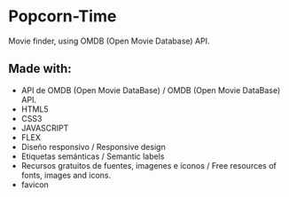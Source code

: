 # Popcorn-Time

Movie finder, using OMDB (Open Movie Database) API.
## Made with: 

- API de OMDB (Open Movie DataBase) / OMDB (Open Movie DataBase) API.
- HTML5
- CSS3
- JAVASCRIPT
- FLEX
- Diseño responsivo / Responsive design
- Etiquetas semánticas / Semantic labels
- Recursos gratuitos de fuentes, imagenes e íconos / Free resources of fonts, images and icons.
- favicon
